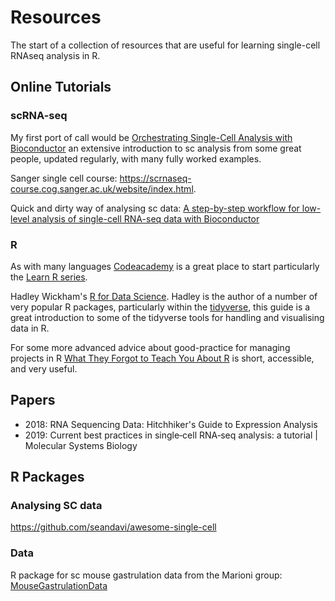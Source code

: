 # Resources
The start of a collection of resources that are useful for learning single-cell RNAseq analysis in R.

## Online Tutorials
### scRNA-seq
My first port of call would be [Orchestrating Single-Cell Analysis with Bioconductor](https://osca.bioconductor.org/) an extensive introduction to sc analysis from some great people, updated regularly, with many fully worked examples.

Sanger single cell course:
https://scrnaseq-course.cog.sanger.ac.uk/website/index.html.

Quick and dirty way of analysing sc data:
[A step-by-step workflow for low-level analysis of single-cell RNA-seq data with Bioconductor](https://www.ncbi.nlm.nih.gov/pmc/articles/PMC5112579/)

### R
As with many languages [Codeacademy](https://www.codecademy.com/) is a great place to start particularly the [Learn R series](https://www.codecademy.com/learn/learn-r).

Hadley Wickham's [R for Data Science](https://r4ds.had.co.nz/). Hadley is the author of a number of very popular R packages, particularly within the [tidyverse](https://www.tidyverse.org), this guide is a great introduction to some of the tidyverse tools for handling and visualising data in R.

For some more advanced advice about good-practice for managing projects in R [What They Forgot to Teach You About R](https://rstats.wtf/) is short, accessible, and very useful.


## Papers
- 2018: RNA Sequencing Data: Hitchhiker's Guide to Expression Analysis
- 2019: Current best practices in single‐cell RNA‐seq analysis: a tutorial | Molecular Systems Biology


## R Packages 
### Analysing SC data
https://github.com/seandavi/awesome-single-cell

### Data
R package for sc mouse gastrulation data from the Marioni group: [MouseGastrulationData](https://bioconductor.org/packages/devel/data/experiment/html/MouseGastrulationData.html)
